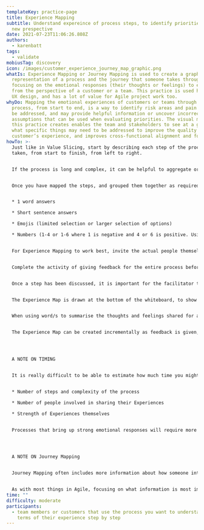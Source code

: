 ```yaml
---
templateKey: practice-page
title: Experience Mapping
subtitle: Understand expereince of process steps, to identify priorities from a
  new prespective
date: 2021-07-23T11:06:26.808Z
authors:
  - karenbatt
tags:
  - validate
mobiusTag: discovery
icon: /images/customer_experience_journey_map_graphic.png
whatIs: Experience Mapping or Journey Mapping is used to create a graphical
  representation of a process and the journey that someone takes through that,
  focusing on the emotional responses (their thoughts or feelings) to each step,
  from the perspective of a customer or a team. This practice is used heavily in
  UX design, and has a lot of value for Agile project work too.
whyDo: Mapping the emotional experiences of customers or teams through a
  process, from start to end, is a way to identify risk areas and pain points to
  be addressed, and may provide helpful information or uncover incorrect
  assumptions that can be used when evaluating priorities. The visual map that
  this practice creates enables the team and stakeholders to see at a glance
  what specific things may need to be addressed to improve the quality of the
  customer’s experience, and improves cross-functional alignment and focus.
howTo: >-
  Just like in Value Slicing, start by describing each step of the process
  taken, from start to finish, from left to right.


  If the process is long and complex, it can be helpful to aggregate or group steps in the process that naturally form a subset of steps, for example “creating a new user”, as is done in Value Slicing and Event Storming Practices. Creating subsets makes reading the map clearer for people who have not directly participated in the activity, for example, during a Walk the Walls, or a Sprint Review later. It also allows the feedback part of this practice to be more easily split into different sessions across a day, if required.


  Once you have mapped the steps, and grouped them together as required, go back, and for each individual step, list the Experience (emotional responses ie thoughts and feelings) each person has had. Giving feedback on individual Experience can be done in a number of ways, depending on the process, how many people are involved, the culture and context this practice is being done in, and how problematic the process is for customers/team members:


  * 1 word answers

  * Short sentence answers

  * Emojis (limited selection or larger selection of options)

  * Numbers (1-4 or 1-6 where 1 is negative and 4 or 6 is positive. Using an even number for the range forces people to choose either more positive or more negative responses)


  For Experience Mapping to work best, invite the actual people themselves to participate, rather than just guessing. Removing our own personal bias from the equation is really important for this to be an effective practice. Asking a developer team how someone feels when using their solution isn’t necessarily going to give you an accurate evaluation of the experience for others.


  Complete the activity of giving feedback for the entire process before discussing any of the responses. It’s good to take a short break at this point, after giving feedback in writing, as you want people to be fully present and alert for the next stage of the activity, which is to go back as a group and review responses step by step. Depending on the process that is being mapped, this practice may bring up a lot of discussion. Creating a safe space for people to share their experience openly and without blame or shame is vital to the success of this practice, as it takes a lot of courage to speak out and be vulnerable in front of others, and the power of this should not be underestimated.


  Once a step has been discussed, it is important for the facilitator to summarise the feedback. Use a large post-it, and place it below all the things that have been shared. How you do this depends on the feedback Experience format you have chosen. This can be done with a summarising word/short phrase, an emoji, a colour or a number (the average from all responses).


  The Experience Map is drawn at the bottom of the whiteboard, to show visually how experiences change throughout the process, and even within subsets of the process. This is done by creating a simple graph, with the X axis bisecting the Y axis at the halfway point. The Y axis values show the range of emotions experienced, with positive responses plotted above the X axis, neutral emotional responses plotted at the X axis intersect point, and negative responses plotted below it. The X axis indicates the individual steps taken over time.


  When using word/s to summarise the thoughts and feelings shared for a specific step, it can be difficult to place them accurately on a graph, although it is vital to be decisive with this essential element of map creation.


  The Experience Map can be created incrementally as feedback is given, after each step, although it is often more impactful to create it at the end of each subset or session. It is important for the participants to record their feedback before the graph is introduced, in order to obtain comments on thoughts and feelings that are as unbiased as possible.




  A NOTE ON TIMING


  It is really difficult to be able to estimate how much time you might need for this practice, as it depends on the following factors:


  * Number of steps and complexity of the process

  * Number of people involved in sharing their Experiences

  * Strength of Experiences themselves


  Processes that bring up strong emotional responses will require more time for discussion, extra breaks especially after discussing particularly painful subsets, and great tact and leadership to facilitate this effectively. However, it is exactly these processes that benefit the most from this practice.




  A NOTE ON Journey Mapping


  Journey Mapping often includes more information about how someone interacts at each step with the process, for example, stating if the process is undertaken via email, via pull request etc. and may record quotes from customers under the graph to help give more detail to a specific feedback point.


  As with most things in Agile, focusing on what information is most important is key to being effective.
time: ""
difficulty: moderate
participants:
  - team members or customers that use the process you want to understand in
    terms of their experience step by step
---
```

